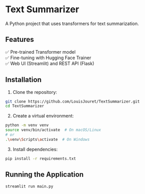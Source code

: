 <!--
 Copyright (c) 2025 Louis Jouret
 
 This software is released under the MIT License.
 https://opensource.org/licenses/MIT
-->

# Text Summarizer

A Python project that uses transformers for text summarization.

## Features
✅ Pre-trained Transformer model  
✅ Fine-tuning with Hugging Face Trainer  
✅ Web UI (Streamlit) and REST API (Flask)  

## Installation

1. Clone the repository:
```bash
git clone https://github.com/LouisJouret/TextSummarizer.git
cd TextSummarizer
```

2. Create a virtual environment:
```bash
python -m venv venv
source venv/bin/activate  # On macOS/Linux
# or
.\venv\Scripts\activate  # On Windows
```

3. Install dependencies:
```bash
pip install -r requirements.txt
```

## Running the Application

```bash
streamlit run main.py
```
